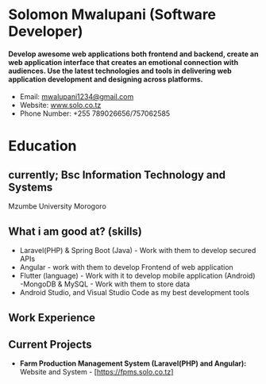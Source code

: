 Solomon Mwalupani (Software Developer)
======
#### Develop awesome web applications both frontend and backend, create an web application interface that creates an emotional connection with audiences. Use the latest technologies and tools in delivering web application development and designing across platforms.
- Email: mwalupani1234@gmail.com
- Website: www.solo.co.tz
- Phone Number: +255 789026656/757062585

# Education

## currently; Bsc Information Technology and Systems
Mzumbe University Morogoro

What i am good at? (skills)
------
- Laravel(PHP) & Spring Boot (Java) - Work with them to develop secured APIs
- Angular - work with them to develop Frontend of web application
- Flutter (language) - Work with it to develop mobile application (Android)
-MongoDB & MySQL - Work with them to store data
- Android Studio, and Visual Studio Code as my best development tools

Work Experience
------


Current Projects
------
- **Farm Production Management System (Laravel(PHP) and Angular):** Website and System - [https://fpms.solo.co.tz]
